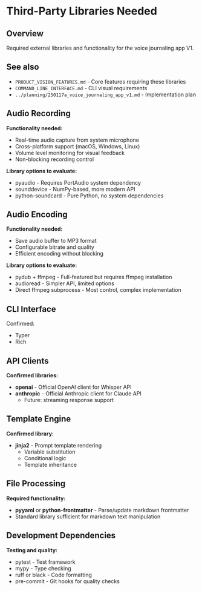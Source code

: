 # Third-Party Libraries Needed

## Overview

Required external libraries and functionality for the voice journaling app V1.

## See also

- `PRODUCT_VISION_FEATURES.md` - Core features requiring these libraries
- `COMMAND_LINE_INTERFACE.md` - CLI visual requirements
- `../planning/250117a_voice_journaling_app_v1.md` - Implementation plan

## Audio Recording

**Functionality needed:**
- Real-time audio capture from system microphone
- Cross-platform support (macOS, Windows, Linux)
- Volume level monitoring for visual feedback
- Non-blocking recording control

**Library options to evaluate:**
- pyaudio - Requires PortAudio system dependency
- sounddevice - NumPy-based, more modern API
- python-soundcard - Pure Python, no system dependencies

## Audio Encoding

**Functionality needed:**
- Save audio buffer to MP3 format
- Configurable bitrate and quality
- Efficient encoding without blocking

**Library options to evaluate:**
- pydub + ffmpeg - Full-featured but requires ffmpeg installation
- audioread - Simpler API, limited options
- Direct ffmpeg subprocess - Most control, complex implementation


## CLI Interface

Confirmed:
- Typer
- Rich


## API Clients

**Confirmed libraries:**
- **openai** - Official OpenAI client for Whisper API
- **anthropic** - Official Anthropic client for Claude API
  - Future: streaming response support

## Template Engine

**Confirmed library:**
- **jinja2** - Prompt template rendering
  - Variable substitution
  - Conditional logic
  - Template inheritance

## File Processing

**Required functionality:**
- **pyyaml** or **python-frontmatter** - Parse/update markdown frontmatter
- Standard library sufficient for markdown text manipulation

## Development Dependencies

**Testing and quality:**
- pytest - Test framework
- mypy - Type checking
- ruff or black - Code formatting
- pre-commit - Git hooks for quality checks
